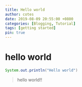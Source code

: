 ```yaml
---
title: Hello world
author: cotes
date: 2019-08-09 20:55:00 +0800
categories: [Blogging, Tutorial]
tags: [getting started]
pin: true
---
```


# hello world 

```java
System.out.println("Hello world")
```

> hello world!! 
